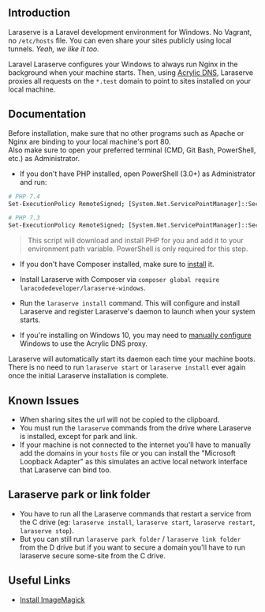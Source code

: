 
## Introduction

Laraserve is a Laravel development environment for Windows. No Vagrant, no `/etc/hosts` file. You can even share your sites publicly using local tunnels. _Yeah, we like it too._

Laravel Laraserve configures your Windows to always run Nginx in the background when your machine starts. Then, using [Acrylic DNS](http://mayakron.altervista.org/wikibase/show.php?id=AcrylicHome), Laraserve proxies all requests on the `*.test` domain to point to sites installed on your local machine.

## Documentation

Before installation, make sure that no other programs such as Apache or Nginx are binding to your local machine's port 80. <br> Also make sure to open your preferred terminal (CMD, Git Bash, PowerShell, etc.) as Administrator. 

- If you don't have PHP installed, open PowerShell (3.0+) as Administrator and run: 

```bash
# PHP 7.4
Set-ExecutionPolicy RemoteSigned; [System.Net.ServicePointManager]::SecurityProtocol = [System.Net.SecurityProtocolType]::Tls12; Invoke-WebRequest -Uri "https://github.com/laracodedeveloper/laraserve-windows/raw/master/bin/php74.ps1" -OutFile $env:temp\php74.ps1; .$env:temp\php74.ps1

# PHP 7.3
Set-ExecutionPolicy RemoteSigned; [System.Net.ServicePointManager]::SecurityProtocol = [System.Net.SecurityProtocolType]::Tls12; Invoke-WebRequest -Uri "https://github.com/laracodedeveloper/laraserve-windows/raw/master/bin/php73.ps1" -OutFile $env:temp\php73.ps1; .$env:temp\php73.ps1
```

> This script will download and install PHP for you and add it to your environment path variable. PowerShell is only required for this step.

- If you don't have Composer installed, make sure to [install](https://getcomposer.org/Composer-Setup.exe) it.

- Install Laraserve with Composer via `composer global require laracodedeveloper/laraserve-windows`.

- Run the `laraserve install` command. This will configure and install Laraserve and register Laraserve's daemon to launch when your system starts.

- If you're installing on Windows 10, you may need to [manually configure](http://mayakron.altervista.org/wikibase/show.php?id=AcrylicWindows10Configuration) Windows to use the Acrylic DNS proxy.

Laraserve will automatically start its daemon each time your machine boots. There is no need to run `laraserve start` or `laraserve install` ever again once the initial Laraserve installation is complete.

## Known Issues

- When sharing sites the url will not be copied to the clipboard.
- You must run the `laraserve` commands from the drive where Laraserve is installed, except for park and link.
- If your machine is not connected to the internet you'll have to manually add the domains in your `hosts` file or you can install the "Microsoft Loopback Adapter" as this simulates an active local network interface that Laraserve can bind too.

## Laraserve park or link folder
- You have to run all the Laraserve commands that restart a service from the C drive (eg: `laraserve install`, `laraserve start`, `laraserve restart`, `laraserve stop`).
- But you can still run `laraserve park folder` / `laraserve link folder` from the D drive but if you want to secure a domain you'll have to run laraserve secure some-site from the C drive.

## Useful Links

- [Install ImageMagick](https://mlocati.github.io/articles/php-windows-imagick.html)

